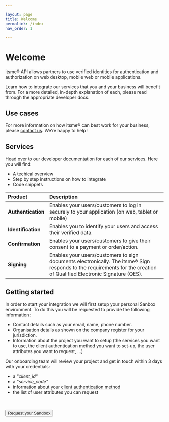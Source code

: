 ```yaml
---

layout: page
title: Welcome
permalink: /index
nav_order: 1

---
```


# Welcome

itsme® API allows partners to use verified identities for authentication and authorization on web desktop, mobile web or mobile applications.

Learn how to integrate our services that you and your business will benefit from. For a more detailed, in-depth explanation of each, please read through the appropriate developer docs.


## Use cases

For more information on how itsme® can best work for your business, please <a href = "mailto: onboarding@itsme.be">contact us</a>. We’re happy to help !


## Services

Head over to our developer documentation for each of our services. Here you will find:

<ul>
  <li>A techical overview</li>
  <li>Step by step instructions on how to integrate</li>
  <li>Code snippets</li>
</ul>

Product | Description
:-------- | :--------
**Authentication** | Enables your users/customers to log in securely to your application (on web, tablet or mobile)
**Identification** | Enables you to identify your users and access their verified data.
**Confirmation** | Enables your users/customers to give their consent to a payment or order/action.
**Signing** | Enables your users/customers to sign documents electronically. The itsme® Sign responds to the requirements for the creation of Qualified Electronic Signature (QES).

<a name="Onboarding"></a>
## Getting started

In order to start your integration we will first setup your personal Sanbox environment. To do this you will be requested to provide the following information :  

<ul>
  <li>Contact details such as your email, name, phone number.</li>
  <li>Organisation details as shown on the company register for your jurisdiction.</li>
  <li>Information about the project you want to setup (the services you want to use, the client authentication method you want to set-up, the user attributes you want to request, ...)</li>
</ul>

Our onboarding team will review your project and get in touch within 3 days with your credentials:
<ul>
  <li>a <i>"client_id"</i></li>
  <li>a <i>"service_code"</i></li>
  <li>information about your <a href="https://belgianmobileid.github.io/doc/getting-started.html#authentication" target="blank">client authentication method</a></li>
  <li>the list of user attributes you can request</li>
</ul>

<br><br><button type="button"><a href="https://docs.google.com/forms/d/e/1FAIpQLSdyfhKiiehNg4DhFzhQeHaj9EG2VeFoyPNVaI-TSwnG5WlFfw/viewform" target="blank">Request your Sandbox</a></button>



